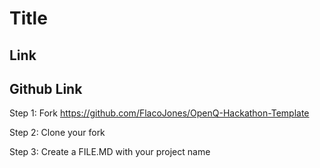# Title

## Link

## Github Link

Step 1: Fork https://github.com/FlacoJones/OpenQ-Hackathon-Template

Step 2: Clone your fork

Step 3: Create a FILE.MD with your project name
